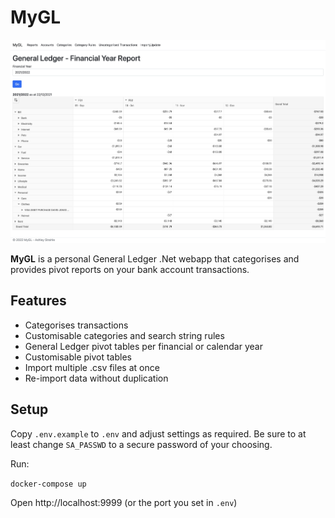 ﻿# MyGL

![](/docs/GL-FinancialYearReportExpanded.jpg)

**MyGL** is a personal General Ledger .Net webapp that categorises and provides pivot reports on your bank account transactions.

## Features
  - Categorises transactions
  - Customisable categories and search string rules
  - General Ledger pivot tables per financial or calendar year
  - Customisable pivot tables
  - Import multiple .csv files at once
  - Re-import data without duplication

## Setup

Copy `.env.example` to `.env` and adjust settings as required. Be sure to at least change `SA_PASSWD` to a secure password of your choosing.

Run:
  
`docker-compose up`  

Open http://localhost:9999 (or the port you set in `.env`)